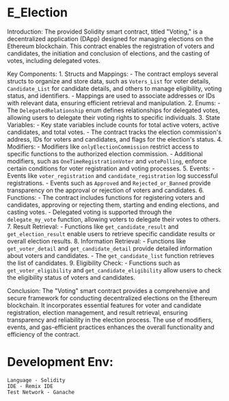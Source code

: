 # E_Election

Introduction:
    The provided Solidity smart contract, titled "Voting," is a decentralized application (DApp) designed 
for managing elections on the Ethereum blockchain. This contract enables the registration of voters 
and candidates, the initiation and conclusion of elections, and the casting of votes, including 
delegated votes.

Key Components:
    1. Structs and Mappings:
     - The contract employs several structs to organize and store data, such as `Voters_List` for voter 
    details, `Candidate_List` for candidate details, and others to manage eligibility, voting status, and 
    identifiers.
     - Mappings are used to associate addresses or IDs with relevant data, ensuring efficient retrieval 
    and manipulation.
    2. Enums:
     - The `DelegatedRelationship` enum defines relationships for delegated votes, allowing users to 
    delegate their voting rights to specific individuals.
    3. State Variables:
     - Key state variables include counts for total active voters, active candidates, and total votes.
     - The contract tracks the election commission's address, IDs for voters and candidates, and flags for 
    the election's status.
    4. Modifiers:
     - Modifiers like `onlyElectionCommission` restrict access to specific functions to the authorized 
    election commission.
     - Additional modifiers, such as `OneTimeRegistrationVoter` and `votePolling`, enforce certain 
    conditions for voter registration and voting processes.
    5. Events:
     - Events like `voter_registration` and `candidate_registration` log successful registrations.
     - Events such as `Approved` and `Rejected_or_Banned` provide transparency on the approval or 
    rejection of voters and candidates.
    6. Functions:
     - The contract includes functions for registering voters and candidates, approving or rejecting them, 
    starting and ending elections, and casting votes.
     - Delegated voting is supported through the `delegate_my_vote` function, allowing voters to 
    delegate their votes to others.
    7. Result Retrieval:
     - Functions like `get_candidate_result` and `get_election_result` enable users to retrieve specific 
    candidate results or overall election results.
    8. Information Retrieval:
     - Functions like `get_voter_detail` and `get_candidate_detail` provide detailed information about 
    voters and candidates.
     - The `get_candidate_list` function retrieves the list of candidates.
    9. Eligibility Check:
     - Functions such as `get_voter_eligibility` and `get_candidate_eligibility` allow users to check the 
    eligibility status of voters and candidates.
    
Conclusion:
    The "Voting" smart contract provides a comprehensive and secure framework for conducting 
decentralized elections on the Ethereum blockchain. It incorporates essential features for voter and 
candidate registration, election management, and result retrieval, ensuring transparency and 
reliability in the election process. The use of modifiers, events, and gas-efficient practices enhances 
the overall functionality and efficiency of the contract.

# Development Env:
    Language - Solidity
    IDE - Remix IDE
    Test Network - Ganache
